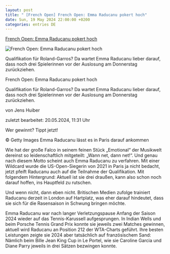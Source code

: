 ```yaml
---
layout: post
title: " [French Open] French Open: Emma Raducanu pokert hoch"
date: Sun, 19 May 2024 22:00:00 +0200
categories: entries DE
---
```

[French Open: Emma Raducanu pokert hoch](https://www.tennisnet.com/news/french-open-emma-raducanu-pokert-hoch)

![French Open: Emma Raducanu pokert hoch](https://www.tennisnet.com/fileadmin/_processed_/d/4/csm_fo_raducanu_quali_09398e32c0.jpg)

Qualifikation für Roland-Garros? Da wartet Emma Raducanu lieber darauf, dass noch drei Spielerinnen vor der Auslosung am Donnerstag zurückziehen.

French Open: Emma Raducanu pokert hoch

Qualifikation für Roland-Garros? Da wartet Emma Raducanu lieber darauf, dass noch drei Spielerinnen vor der Auslosung am Donnerstag zurückziehen.

von Jens Huiber

zuletzt bearbeitet: 20.05.2024, 11:31 Uhr

Wer gewinnt? Tippt jetzt!

© Getty Images Emma Raducanu lässt es in Paris darauf ankommen

Wie hat der große Falco in seinem feinen Stück „Emotional“ der Musikwelt dereinst so leidenschaftlich mitgeteilt: „Wann net, dann net!“. Und genau nach diesem Motto scheint auch Emma Raducanu zu verfahren. Mit einer Wildcard wurde die US-Open-Siegerin von 2021 in Paris ja nicht bedacht, jetzt pfeift Raducanu auch auf die Teilnahme der Qualifikation. Mit folgendem Hintergrund: Aktuell ist sie drei draußen, kann also schon noch darauf hoffen, ins Hauptfeld zu rutschen.

Und wenn nicht, dann eben nicht. Britischen Medien zufolge trainiert Raducanu derzeit in London auf Hartplatz, was eher darauf hindeutet, dass sie sich für die Rasensaison in Schwung bringen möchte.

Emma Raducanu war nach langer Verletzungspause Anfang der Saison 2024 wieder auf das Tennis-Karussell aufgesprungen. In Indian Wells und beim Porsche Tennis Grand Prix konnte sie jeweils zwei Matches gewinnen, aktuell wird Raducanu an Position 212 der WTA-Charts geführt. Ihre besten Leistungen zeigte sie 2024 aber tatsächlich auf französischem Sand: Nämlich beim Bille Jean King Cup in Le Portel, wie sie Caroline Garcia und Diane Parry jeweils in drei Sätzen bezwingen konnte.

